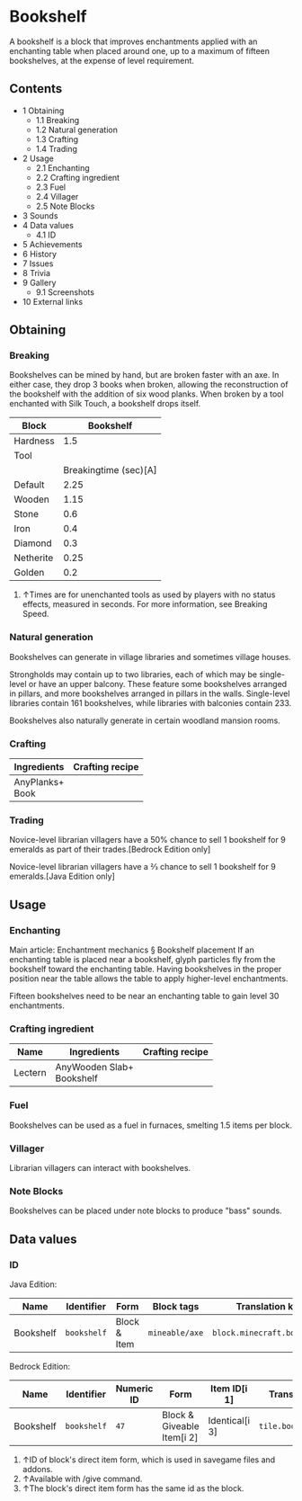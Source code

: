 # Bookshelf
A bookshelf is a block that improves enchantments applied with an enchanting table when placed around one, up to a maximum of fifteen bookshelves, at the expense of level requirement.

## Contents
- 1 Obtaining
	- 1.1 Breaking
	- 1.2 Natural generation
	- 1.3 Crafting
	- 1.4 Trading
- 2 Usage
	- 2.1 Enchanting
	- 2.2 Crafting ingredient
	- 2.3 Fuel
	- 2.4 Villager
	- 2.5 Note Blocks
- 3 Sounds
- 4 Data values
	- 4.1 ID
- 5 Achievements
- 6 History
- 7 Issues
- 8 Trivia
- 9 Gallery
	- 9.1 Screenshots
- 10 External links

## Obtaining
### Breaking
Bookshelves can be mined by hand, but are broken faster with an axe. In either case, they drop 3 books when broken, allowing the reconstruction of the bookshelf with the addition of six wood planks. When broken by a tool enchanted with Silk Touch, a bookshelf drops itself.

| Block     | Bookshelf             |
|-----------|-----------------------|
| Hardness  | 1.5                   |
| Tool      |                       |
|           | Breakingtime (sec)[A] |
| Default   | 2.25                  |
| Wooden    | 1.15                  |
| Stone     | 0.6                   |
| Iron      | 0.4                   |
| Diamond   | 0.3                   |
| Netherite | 0.25                  |
| Golden    | 0.2                   |

1. ↑Times are for unenchanted tools as used by players with no status effects, measured in seconds. For more information, see Breaking Speed.

### Natural generation
Bookshelves can generate in village libraries and sometimes village houses.

Strongholds may contain up to two libraries, each of which may be single-level or have an upper balcony. These feature some bookshelves arranged in pillars, and more bookshelves arranged in pillars in the walls. Single-level libraries contain 161 bookshelves, while libraries with balconies contain 233.

Bookshelves also naturally generate in certain woodland mansion rooms.

### Crafting
| Ingredients         | Crafting recipe |
|---------------------|-----------------|
| AnyPlanks+<br/>Book |                 |

### Trading
Novice-level librarian villagers have a 50% chance to sell 1 bookshelf for 9 emeralds as part of their trades.‌[Bedrock Edition  only]

Novice-level librarian villagers have a 2⁄3 chance to sell 1 bookshelf for 9 emeralds.‌[Java Edition  only]

## Usage
### Enchanting
Main article: Enchantment mechanics § Bookshelf placement
If an enchanting table is placed near a bookshelf, glyph particles fly from the bookshelf toward the enchanting table. Having bookshelves in the proper position near the table allows the table to apply higher-level enchantments.

Fifteen bookshelves need to be near an enchanting table to gain level 30 enchantments.

### Crafting ingredient
| Name    | Ingredients                   | Crafting recipe |
|---------|-------------------------------|-----------------|
| Lectern | AnyWooden Slab+<br/>Bookshelf |                 |

### Fuel
Bookshelves can be used as a fuel in furnaces, smelting 1.5 items per block.

### Villager
Librarian villagers can interact with bookshelves.

### Note Blocks
Bookshelves can be placed under note blocks to produce "bass" sounds.

## Data values
### ID
Java Edition:

| Name      | Identifier  | Form         | Block tags     | Translation key             |
|-----------|-------------|--------------|----------------|-----------------------------|
| Bookshelf | `bookshelf` | Block & Item | `mineable/axe` | `block.minecraft.bookshelf` |

Bedrock Edition:

| Name      | Identifier  | Numeric ID | Form                       | Item ID[i 1]   | Translation key       |
|-----------|-------------|------------|----------------------------|----------------|-----------------------|
| Bookshelf | `bookshelf` | `47`       | Block & Giveable Item[i 2] | Identical[i 3] | `tile.bookshelf.name` |

1. ↑ID of block's direct item form, which is used in savegame files and addons.
2. ↑Available with /give command.
3. ↑The block's direct item form has the same id as the block.

